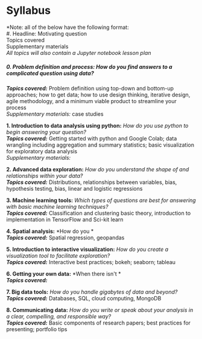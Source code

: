 # Syllabus 
*Note: all of the below have the following format:  
#. Headline: Motivating question  
Topics covered  
Supplementary materials  
*All topics will also contain a Jupyter notebook lesson plan*

##### 0. Problem definition and process: *How do you find answers to a complicated question using data?*  
__*Topics covered:*__ Problem definition using top-down and bottom-up approaches; how to get data; how to use design thinking, iterative design, agile methodology, and a minimum viable product to streamline your process  
_*Supplementary materials:*_ case studies  
  
**1. Introduction to data analysis using python:** *How do you use python to begin answering your question?*  
__*Topics covered:*__ Getting started with python and Google Colab; data wrangling including aggregation and summary statistics; basic visualization for exploratory data analysis  
*Supplementary materials:*   
  
**2. Advanced data exploration:** *How do you understand the shape of and relationships within your data?*  
__*Topics covered:*__ Distributions, relationships between variables, bias, hypothesis testing, bias, linear and logistic regressions  
  
**3. Machine learning tools:** *Which types of questions are best for answering with basic machine learning techniques?*  
__*Topics covered:*__ Classification and clustering basic theory, introduction to implementation in TensorFlow and Sci-kit learn  
  
**4. Spatial analysis:** *How do you *  
__*Topics covered:*__ Spatial regression, geopandas  
  
**5. Introduction to interactive visualization:** *How do you create a visualization tool to facilitate exploration?*  
__*Topics covered:*__ Interactive best practices; bokeh; seaborn; tableau  
  
**6. Getting your own data:** *When there isn't *  
__*Topics covered:*__  
  
**7. Big data tools:** *How do you handle gigabytes of data and beyond?*  
__*Topics covered:*__ Databases, SQL, cloud computing, MongoDB  
  
**8. Communicating data:** *How do you write or speak about your analysis in a clear, compelling, and responsible way?*  
__*Topics covered:*__ Basic components of research papers; best practices for presenting; portfolio tips  
  
